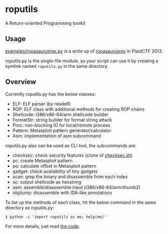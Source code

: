 # roputils

A Return-oriented Programming toolkit


## Usage

[examples/ropasaurusrex.py](examples/ropasaurusrex.py) is a write up of [ropasaurusrex](http://repo.shell-storm.org/CTF/PlaidCTF-2013/Pwnable/ropasaurusrex-200/) in PlaidCTF 2013.

roputils.py is the single-file module, so your script can use it by creating a symlink named `roputils.py` in the same directory.


## Overview

Currently roputils.py has the below classes:

* ELF: ELF parser (by readelf)
* ROP: ELF class with additional methods for creating ROP chains
* Shellcode: i386/x86-64/arm shellcode builder
* FormatStr: string builder for format string attack
* Proc: non-blocking IO for local/remote process
* Pattern: Metasploit pattern generator/calculator
* Asm: implementation of asm subcommand

roputils.py also can be used as CLI tool, the subcommands are:

* checksec: check security features (clone of [checksec.sh](http://www.trapkit.de/tools/checksec.html))
* pc: create Metasploit pattern
* po: calculate offset in Metasploit pattern
* gadget: check availability of tiny gadgets
* scan: grep the binary and disassemble from each index
* sc: output shellcode as hexstring
* asm: assemble/disassemble input (i386/x86-64/arm/thumb2)
* objdump: disassemble with IDA-like annotations

To list up the methods of each class, hit the below command in the same directory as roputils.py:

```
$ python -c 'import roputils as me; help(me)'
```

For more details, just read [the code](roputils.py).
